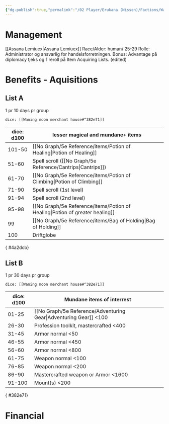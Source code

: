 ```yaml
---
{"dg-publish":true,"permalink":"/02 Player/Erukana (Nissen)/Factions/Waning moon merchant house/","tags":["Erukana"]}
---
```


# Management

[[Assana Lemiuex\|Assana Lemiuex]] 
Race/Alder: human/ 25-29
Rolle: Administrator og ansvarlig for handelsforretningen.
Bonus: Advantage på diplomacy tjeks og 1 reroll på Item Acquiring Lists. (edited)


# Benefits - Aquisitions 

## List A 
1 pr 10 days pr group

`dice: [[Waning moon merchant house#^382e71]]`

| dice: d100 | lesser magical and mundane+ items                |
| ---------- | ------------------------------------------------ |
| 101-50     | [[No Graph/5e Reference/items/Potion of Healing\|Potion of Healing]]                            |
| 51-60      | Spell scroll ([[No Graph/5e Reference/Cantrips\|Cantrips]])                      |
| 61-70      | [[No Graph/5e Reference/items/Potion of Climbing\|Potion of Climbing]]                           |
| 71-90      | Spell scroll (1st level)                         |
| 91-94      | Spell scroll (2nd level)                         |
| 95-98      | [[No Graph/5e Reference/items/Potion of Healing\|Potion of greater healing]] |
| 99         | [[No Graph/5e Reference/items/Bag of Holding\|Bag of Holding]]                               |
| 100        | Driftglobe                                       |
{ #4a2dcb}


## List B 
1 pr 30 days pr group 

`dice: [[Waning moon merchant house#^382e71]]`

| dice: d100 | Mundane items of interrest             |
| ---------- | -------------------------------------- |
| 01-25      | [[No Graph/5e Reference/Adventuring Gear\|Adventuring Gear]] <100              |
| 26-30      | Profession toolkit, mastercrafted <400 |
| 31-45      | Armor normal <50                       |
| 46-55      | Armor normal <450                      |
| 56-60      | Armor normal <800                      |
| 61-75      | Weapon normal <100                     |
| 76-85      | Weapon normal <200                     |
| 86-90      | Mastercrafted weapon or Armor <1600    |
| 91-100     | Mount(s) <200                          |
{ #382e71}


# Financial 